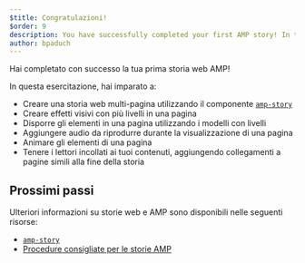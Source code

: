 ```yaml
---
$title: Congratulazioni!
$order: 9
description: You have successfully completed your first AMP story! In this tutorial, you learned to: - Create a multi-page story by using the amp-story component
author: bpaduch
---
```


Hai completato con successo la tua prima storia web AMP!

 In questa esercitazione, hai imparato a:

- Creare una storia web multi-pagina utilizzando il componente [`amp-story`](../../../../documentation/components/reference/amp-story.md)
- Creare effetti visivi con più livelli in una pagina
- Disporre gli elementi in una pagina utilizzando i modelli con livelli
- Aggiungere audio da riprodurre durante la visualizzazione di una pagina
- Animare gli elementi di una pagina
- Tenere i lettori incollati ai tuoi contenuti, aggiungendo collegamenti a pagine simili alla fine della storia

## Prossimi passi

Ulteriori informazioni su storie web e AMP sono disponibili nelle seguenti risorse:

- [`amp-story`](../../../../documentation/components/reference/amp-story.md)
- [Procedure consigliate per le storie AMP](../../../../documentation/guides-and-tutorials/start/create_successful_stories.md)
